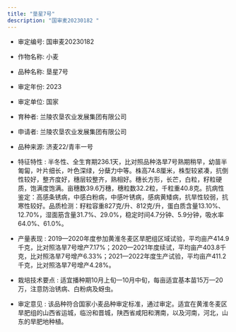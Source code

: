 ```yaml
---
title: "垦星7号"
description: "国审麦20230182 "
---
```

* 审定编号:  国审麦20230182 

*  作物名称:  小麦

*  品种名称:  垦星7号

*  审定年份:  2023

*  审定单位:  国家

* 育种者:  兰陵农垦农业发展集团有限公司

*  申请者:  兰陵农垦农业发展集团有限公司

*  品种来源:  济麦22/青丰一号

*  特征特性 : 
半冬性、全生育期236.1天，比对照品种洛旱7号熟期稍早，幼苗半匍匐，叶片细长，叶色深绿，分蘖力中等。株高74.8厘米，株型较紧凑，抗倒性较好，整齐度好，穗层较整齐，熟相好。穗长方形，长芒，白粒，籽粒硬质，饱满度饱满。亩穗数39.6万穗，穗粒数32.2粒，千粒重40.8克。抗病性鉴定：高感条锈病，中感白粉病，中感叶锈病，感病黄矮病，抗旱性较弱，抗寒性较好。品质检测：籽粒容重827克/升、812克/升，蛋白质含量13.10%、12.70%，湿面筋含量31.7%、29.0%，稳定时间4.7分钟、5.9分钟，吸水率64.0%、61.0%。
 
*  产量表现 : 
2019—2020年度参加黄淮冬麦区旱肥组区域试验，平均亩产414.9千克，比对照洛旱7号增产7.17%；2020—2021年度续试，平均亩产403.8千克，比对照洛旱7号增产6.33%；2021—2022年度生产试验，平均亩产411.2千克，比对照洛旱7号增产4.28%。

*  栽培技术要点 : 
适宜播种期10月上旬—10月中旬，每亩适宜基本苗15万—20万，注意防治锈病、白粉病及蚜虫。

*  审定意见 : 
该品种符合国家小麦品种审定标准，通过审定。适宜在黄淮冬麦区旱肥组的山西省运城，临汾和晋城，陕西省咸阳和渭南，以及河南，河北，山东的旱肥地种植。
